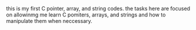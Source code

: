 this is my first C pointer, array, and string codes. the tasks here are focused on allowinmg me learn C pomiters, arrays, and strings and how to manipulate them when neccessary. 
